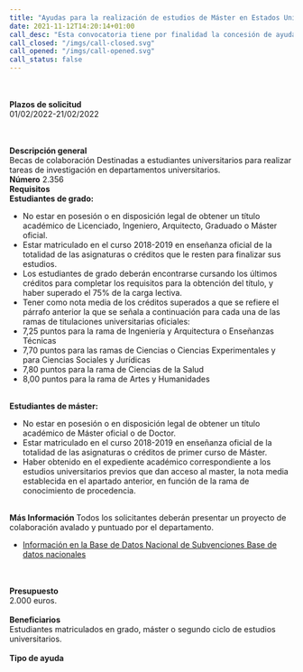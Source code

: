 ```yaml
---
title: "Ayudas para la realización de estudios de Máster en Estados Unidos de América. Convocatoria curso 2022-2023"
date: 2021-11-12T14:20:14+01:00
call_desc: "Esta convocatoria tiene por finalidad la concesión de ayudas para la realización de estudios de máster ..."
call_closed: "/imgs/call-closed.svg"
call_opened: "/imgs/call-opened.svg"
call_status: false
---
```

<br><br><b>Plazos de solicitud</b><br>
01/02/2022-21/02/2022  

<br><br><b>Descripción general</b><br>
Becas de colaboración
Destinadas a estudiantes universitarios para realizar tareas de investigación en departamentos universitarios.
<br><strong>Número</strong>
2.356
<br><strong>Requisitos</strong>
<br><strong>Estudiantes de grado:</strong>
<ul>
<li>No estar en posesión o en disposición legal de obtener un título académico de Licenciado, Ingeniero, Arquitecto, Graduado o Máster oficial.</li>
<li>Estar matriculado en el curso 2018-2019 en enseñanza oficial de la totalidad de las asignaturas o créditos que le resten para finalizar sus estudios.</li>
<li>Los estudiantes de grado deberán encontrarse cursando los últimos créditos para completar los requisitos para la obtención del título, y haber superado el 75% de la carga lectiva.</li>
<li>Tener como nota media de los créditos superados a que se refiere el párrafo anterior la que se señala a continuación para cada una de las ramas de titulaciones universitarias oficiales:</li>
<li>7,25 puntos para la rama de Ingeniería y Arquitectura o Enseñanzas Técnicas</li>
<li>7,70 puntos para las ramas de Ciencias o Ciencias Experimentales y para Ciencias Sociales y Jurídicas</li>
<li>7,80 puntos para la rama de Ciencias de la Salud</li>
<li>8,00 puntos para la rama de Artes y Humanidades</li>
</ul>
<br><strong>Estudiantes de máster:</strong>
<ul>
<li>No estar en posesión o en disposición legal de obtener un título académico de Máster oficial o de Doctor.</li>
<li>Estar matriculado en el curso 2018-2019 en enseñanza oficial de la totalidad de las asignaturas o créditos de primer curso de Máster.</li>
<li>Haber obtenido en el expediente académico correspondiente a los estudios universitarios previos que dan acceso al master, la nota media establecida en el apartado anterior, en función de la rama de conocimiento de procedencia.</li>
</ul>
<br><strong>Más Información</strong>
Todos los solicitantes deberán presentar un proyecto de colaboración avalado y puntuado por el departamento.
<ul>
<li><a title="Enlace externo, se abre en ventana nueva" href="http://www.pap.hacienda.gob.es/bdnstrans/GE/es/convocatoria/411454" rel="external">Información en la Base de Datos Nacional de Subvenciones Base de datos nacionales</a></li>
</ul>
<br><br><b>Presupuesto</b><br> 
2.000 euros.
<br><br><b>Beneficiarios</b><br> 
Estudiantes matriculados en grado, máster o segundo ciclo de estudios universitarios.
<br><br><b>Tipo de ayuda</b><br> 

